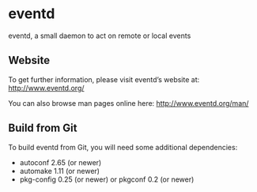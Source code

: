 eventd
======

eventd, a small daemon to act on remote or local events


Website
-------

To get further information, please visit eventd’s website at:
http://www.eventd.org/

You can also browse man pages online here:
http://www.eventd.org/man/


Build from Git
--------------

To build eventd from Git, you will need some additional dependencies:
- autoconf 2.65 (or newer)
- automake 1.11 (or newer)
- pkg-config 0.25 (or newer) or pkgconf 0.2 (or newer)
